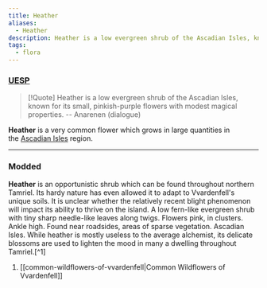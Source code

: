 ```yaml
---
title: Heather
aliases:
  - Heather
description: Heather is a low evergreen shrub of the Ascadian Isles, known for its small, pinkish-purple flowers.
tags:
  - flora
---
```

### [UESP](https://en.uesp.net/wiki/Morrowind:Heather)
> [!Quote]
> Heather is a low evergreen shrub of the Ascadian Isles, known for its small, pinkish-purple flowers with modest magical properties.
> -- Anarenen (dialogue)

**Heather** is a very common flower which grows in large quantities in the [Ascadian Isles](https://en.uesp.net/wiki/Morrowind:Ascadian_Isles "Morrowind:Ascadian Isles") region.

***
### Modded
**Heather** is an opportunistic shrub which can be found throughout northern Tamriel. Its hardy nature has even allowed it to adapt to Vvardenfell's unique soils. It is unclear whether the relatively recent blight phenomenon will impact its ability to thrive on the island. A low fern-like evergreen shrub with tiny sharp needle-like leaves along twigs. Flowers pink, in clusters. Ankle high. Found near roadsides, areas of sparse vegetation. Ascadian Isles. While heather is mostly useless to the average alchemist, its delicate blossoms are used to lighten the mood in many a dwelling throughout Tamriel.[^1]

1. [[common-wildflowers-of-vvardenfell|Common Wildflowers of Vvardenfell]]